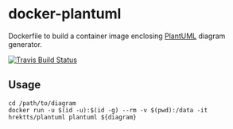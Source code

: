 # docker-plantuml

Dockerfile to build a container image enclosing [PlantUML](http://plantuml.com/) diagram generator.

[![Travis Build Status](https://travis-ci.org/hrektts/docker-plantuml.svg?branch=master)](https://travis-ci.org/hrektts/docker-plantuml)

## Usage

``` shell
cd /path/to/diagram
docker run -u $(id -u):$(id -g) --rm -v $(pwd):/data -it hrektts/plantuml plantuml ${diagram}
```

